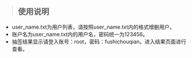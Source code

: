 > ## 使用说明

- user_name.txt为用户列表，请按照user_name.txt内的格式增删用户。
- 账户名为user_name.txt内的用户名，密码统一为123456。
- 抽签结果显示请登入账号：root，密码：fushichouqian。进入结果页面进行查看。